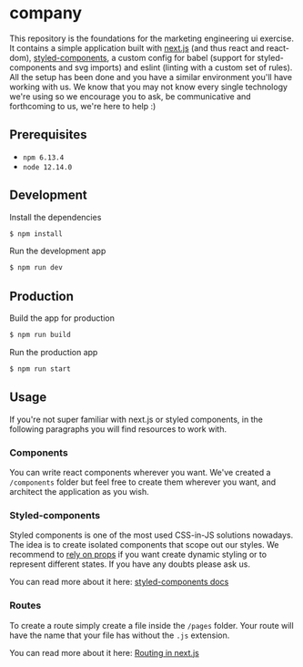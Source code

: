 # company

This repository is the foundations for the marketing engineering ui exercise. It contains a simple application built with [next.js](https://nextjs.org/) (and thus react and react-dom), [styled-components](https://www.styled-components.com/), a custom config for babel (support for styled-components and svg imports) and eslint (linting with a custom set of rules). All the setup has been done and you have a similar environment you'll have working with us. We know that you may not know every single technology we're using so we encourage you to ask, be communicative and forthcoming to us, we're here to help :)

## Prerequisites

* `npm 6.13.4`
* `node 12.14.0`

## Development

Install the dependencies

```sh
$ npm install
```

Run the development app

```sh
$ npm run dev
```

## Production

Build the app for production

```sh
$ npm run build
```

Run the production app

```sh
$ npm run start
```

## Usage

If you're not super familiar with next.js or styled components, in the following paragraphs you will find resources to work with.

### Components

You can write react components wherever you want. We've created a `/components` folder but feel free to create them wherever you want, and architect the application as you wish.

### Styled-components

Styled components is one of the most used CSS-in-JS solutions nowadays. The idea is to create isolated components that scope out our styles. We recommend to [rely on props](https://www.styled-components.com/docs/basics#adapting-based-on-props) if you want create dynamic styling or to represent different states. If you have any doubts please ask us.

You can read more about it here: [styled-components docs](https://www.styled-components.com/docs)

### Routes

To create a route simply create a file inside the `/pages` folder. Your route will have the name that your file has without the `.js` extension.

You can read more about it here: [Routing in next.js](https://nextjs.org/docs/routing/introduction)
